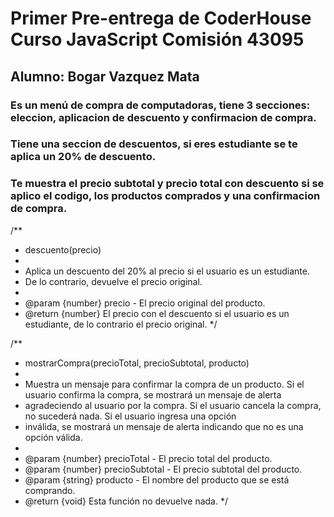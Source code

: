 # Primer Pre-entrega de CoderHouse Curso JavaScript Comisión 43095
## Alumno: Bogar Vazquez Mata
### Es un menú de compra de computadoras, tiene 3 secciones: eleccion, aplicacion de descuento y confirmacion de compra.
### Tiene una seccion de descuentos, si eres estudiante se te aplica un 20% de descuento.
### Te muestra el precio subtotal y precio total con descuento si se aplico el codigo, los productos comprados y una confirmacion de compra.

/**
 * descuento(precio)
 *
 * Aplica un descuento del 20% al precio si el usuario es un estudiante.
 * De lo contrario, devuelve el precio original.
 *
 * @param {number} precio - El precio original del producto.
 * @return {number} El precio con el descuento si el usuario es un estudiante, de lo contrario el precio original.
 */



/**
 * mostrarCompra(precioTotal, precioSubtotal, producto)
 *
 * Muestra un mensaje para confirmar la compra de un producto. Si el usuario confirma la compra, se mostrará un mensaje de alerta
 * agradeciendo al usuario por la compra. Si el usuario cancela la compra, no sucederá nada. Si el usuario ingresa una opción 
 * inválida, se mostrará un mensaje de alerta indicando que no es una opción válida.
 *
 * @param {number} precioTotal - El precio total del producto.
 * @param {number} precioSubtotal - El precio subtotal del producto.
 * @param {string} producto - El nombre del producto que se está comprando.
 * @return {void} Esta función no devuelve nada.
 */

